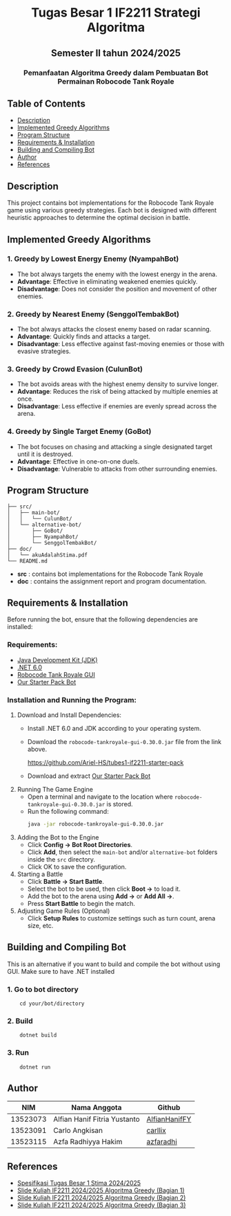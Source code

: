 <h1 align="center">Tugas Besar 1 IF2211 Strategi Algoritma</h1>
<h2 align="center">Semester II tahun 2024/2025</h2>
<h3 align="center">Pemanfaatan Algoritma Greedy dalam Pembuatan Bot Permainan Robocode Tank Royale</h3>

## Table of Contents
- [Description](#description)
- [Implemented Greedy Algorithms](#implemented-greedy-algorithms)
- [Program Structure](#program-structure)
- [Requirements & Installation](#requirements--installation)
- [Building and Compiling Bot](#building-and-compiling-bot)
- [Author](#author)
- [References](#references)

## Description
This project contains bot implementations for the Robocode Tank Royale game using various greedy strategies. Each bot is designed with different heuristic approaches to determine the optimal decision in battle.

## Implemented Greedy Algorithms
### 1. Greedy by Lowest Energy Enemy (NyampahBot)
- The bot always targets the enemy with the lowest energy in the arena.
- **Advantage**: Effective in eliminating weakened enemies quickly.
- **Disadvantage**: Does not consider the position and movement of other enemies.
### 2. Greedy by Nearest Enemy (SenggolTembakBot)
- The bot always attacks the closest enemy based on radar scanning.
- **Advantage**: Quickly finds and attacks a target.
- **Disadvantage**: Less effective against fast-moving enemies or those with evasive strategies.
### 3. Greedy by Crowd Evasion (CulunBot)
- The bot avoids areas with the highest enemy density to survive longer.
- **Advantage**: Reduces the risk of being attacked by multiple enemies at once.
- **Disadvantage**: Less effective if enemies are evenly spread across the arena.
### 4. Greedy by Single Target Enemy (GoBot)
- The bot focuses on chasing and attacking a single designated target until it is destroyed.
- **Advantage**: Effective in one-on-one duels.
- **Disadvantage**: Vulnerable to attacks from other surrounding enemies.

## Program Structure
```
├── src/
│   ├── main-bot/
│   │   └── CulunBot/
│   └── alternative-bot/
│       ├── GoBot/
│       ├── NyampahBot/
│       └── SenggolTembakBot/
├── doc/
│   └── akuAdalahStima.pdf
└── README.md       
```
- **src** : contains bot implementations for the Robocode Tank Royale
- **doc** : contains the assignment report and program documentation.

## Requirements & Installation
Before running the bot, ensure that the following dependencies are installed:
### Requirements:
- [Java Development Kit (JDK)](https://www.oracle.com/java/technologies/downloads/)
- [.NET 6.0](https://dotnet.microsoft.com/en-us/download/dotnet/6.0 )
- [Robocode Tank Royale GUI](https://github.com/Ariel-HS/tubes1-if2211-starter-pack)
- [Our Starter Pack Bot](https://github.com/AlfianHanifFY/Tubes1_akuAdalahStima/releases/tag/v1.0)
### Installation and Running the Program:
1. Download and Install Dependencies:
    - Install .NET 6.0 and JDK according to your operating system.
    - Download the `robocode-tankroyale-gui-0.30.0.jar` file from the link above.
        
        https://github.com/Ariel-HS/tubes1-if2211-starter-pack
    - Download and extract [Our Starter Pack Bot](https://github.com/AlfianHanifFY/Tubes1_akuAdalahStima/releases/tag/v1.0)
2. Running The Game Engine
    - Open a terminal and navigate to the location where `robocode-tankroyale-gui-0.30.0.jar` is stored.
    - Run the following command:
        ```bash
        java -jar robocode-tankroyale-gui-0.30.0.jar
        ```
3. Adding the Bot to the Engine
    - Click **Config → Bot Root Directories**.
    - Click **Add**, then select the `main-bot` and/or `alternative-bot` folders inside the `src` directory.
    - Click OK to save the configuration.
4. Starting a Battle
    - Click **Battle → Start Battle**.
    - Select the bot to be used, then click **Boot →** to load it.
    - Add the bot to the arena using **Add →** or **Add All →**.
    - Press **Start Battle** to begin the match.
5. Adjusting Game Rules (Optional)
    - Click **Setup Rules** to customize settings such as turn count, arena size, etc.

## Building and Compiling Bot
This is an alternative if you want to build and compile the bot without using GUI. Make sure to have .NET installed
### 1. Go to bot directory
        cd your/bot/directory
### 2. Build
        dotnet build
### 3. Run
        dotnet run

## Author
| **NIM**  | **Nama Anggota**               | **Github** |
| -------- | ------------------------------ | ---------- |
| 13523073 | Alfian Hanif Fitria Yustanto   | [AlfianHanifFY](https://github.com/AlfianHanifFY) |
| 13523091 | Carlo Angkisan                 | [carllix](https://github.com/carllix) | 
| 13523115 | Azfa Radhiyya Hakim            | [azfaradhi](https://github.com/azfaradhi) |

## References
- [Spesifikasi Tugas Besar 1 Stima 2024/2025](https://docs.google.com/document/d/14MCaRiFGiA6Ez5W8-OLxZ9enXyENcep7AzSH6sUHKM8/edit?tab=t.0)
- [Slide Kuliah IF2211 2024/2025 Algoritma Greedy (Bagian 1)](https://informatika.stei.itb.ac.id/~rinaldi.munir/Stmik/2024-2025/04-Algoritma-Greedy-(2025)-Bag1.pdf)
- [Slide Kuliah IF2211 2024/2025 Algoritma Greedy (Bagian 2)](https://informatika.stei.itb.ac.id/~rinaldi.munir/Stmik/2024-2025/05-Algoritma-Greedy-(2025)-Bag2.pdf)
- [Slide Kuliah IF2211 2024/2025 Algoritma Greedy (Bagian 3)](https://informatika.stei.itb.ac.id/~rinaldi.munir/Stmik/2024-2025/06-Algoritma-Greedy-(2025)-Bag3.pdf)
